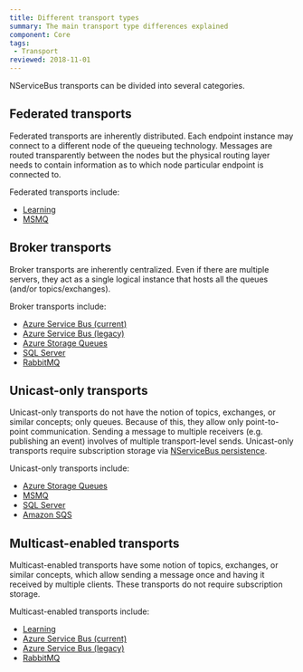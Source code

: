 ```yaml
---
title: Different transport types
summary: The main transport type differences explained
component: Core
tags:
 - Transport
reviewed: 2018-11-01
---
```


NServiceBus transports can be divided into several categories.

## Federated transports

Federated transports are inherently distributed. Each endpoint instance may connect to a different node of the queueing technology. Messages are routed transparently between the nodes but the physical routing layer needs to contain information as to which node particular endpoint is connected to.

Federated transports include:

- [Learning](/transports/learning/)
- [MSMQ](/transports/msmq)

## Broker transports

Broker transports are inherently centralized. Even if there are multiple servers, they act as a single logical instance that hosts all the queues (and/or topics/exchanges).

Broker transports include:

- [Azure Service Bus (current)](/transports/azure-service-bus-netstandard/)
- [Azure Service Bus (legacy)](/transports/azure-service-bus/)
- [Azure Storage Queues](/transports/azure-storage-queues/)
- [SQL Server](/transports/sql/)
- [RabbitMQ](/transports/rabbitmq/)

## Unicast-only transports

Unicast-only transports do not have the notion of topics, exchanges, or similar concepts; only queues. Because of this, they allow only point-to-point communication. Sending a message to multiple receivers (e.g. publishing an event) involves of multiple transport-level sends. Unicast-only transports require subscription storage via [NServiceBus persistence](/persistence).

Unicast-only transports include:

- [Azure Storage Queues](/transports/azure-storage-queues/)
- [MSMQ](/transports/msmq/)
- [SQL Server](/transports/sql/)
- [Amazon SQS](/transports/sqs/)

## Multicast-enabled transports

Multicast-enabled transports have some notion of topics, exchanges, or similar concepts, which allow sending a message once and having it received by multiple clients. These transports do not require subscription storage.

Multicast-enabled transports include:

- [Learning](/transports/learning/)
- [Azure Service Bus (current)](/transports/azure-service-bus-netstandard/)
- [Azure Service Bus (legacy)](/transports/azure-service-bus/)
- [RabbitMQ](/transports/rabbitmq/)
